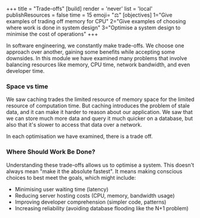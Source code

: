 +++
title = "Trade-offs"
[build]
  render = 'never'
  list = 'local'
  publishResources = false
time = 15
emoji= "⚖️"
[objectives]
    1="Give examples of trading off memory for CPU"
    2="Give examples of choosing where work is done in system design"
    3="Optimise a system design to minimise the cost of operations"
+++

In software engineering, we constantly make trade-offs. We choose one approach over another, gaining some benefits while accepting some downsides. In this module we have examined many problems that involve balancing resources like memory, CPU time, network bandwidth, and even developer time.

### Space vs time

We saw caching trades the limited resource of memory space for the limited resource of computation time. But caching introduces the problem of stale data, and it can make it harder to reason about our application. We saw that we can store much more data and query it much quicker on a database, but also that it's slower to access that data over a network. 

In each optimisation we have examined, there is a trade off.

### Where Should Work Be Done?

Understanding these trade-offs allows us to optimise a system. This doesn't always mean "make it the absolute fastest". It means making conscious choices to best meet the goals, which might include:

- Minimising user waiting time (latency)
- Reducing server hosting costs (CPU, memory, bandwidth usage)
- Improving developer comprehension (simpler code, patterns)
- Increasing reliability (avoiding database flooding like the N+1 problem)

